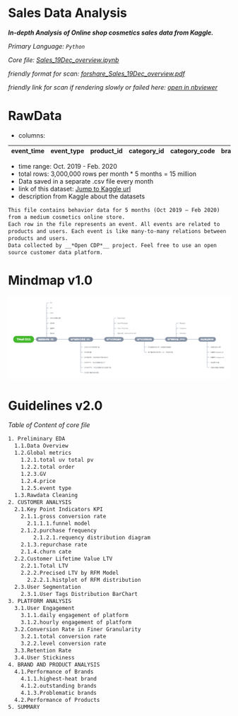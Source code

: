 # Sales Data Analysis
**_In-depth Analysis of Online shop cosmetics sales data from Kaggle._**

_Primary Language: `Python`_

_Core file: [Sales_19Dec_overview.ipynb](Sales_19Dec_overview.ipynb)_

_friendly format for scan: [forshare_Sales_19Dec_overview.pdf](forvisit/forshare_Sales_19Dec_overview.pdf)_

_friendly link for scan if rendering slowly or failed here: [open in nbviewer](https://nbviewer.org/github/DingBangBang/Portfolio/blob/main/Portfolio1_sales_EDA/Sales_19Dec_overview.ipynb)_


# RawData
- columns:

|  event_time | event_type | product_id | category_id | category_code | brand | price | user_id | user_session |
| --- | --- | --- | --- | --- | --- | --- | --- | --- |
- time range: Oct. 2019 - Feb. 2020
- total rows: 3,000,000 rows per month * 5 months = 15 million
- Data saved in a separate .csv file every month
- link of this dataset: [Jump to Kaggle url](https://www.kaggle.com/datasets/mkechinov/ecommerce-events-history-in-cosmetics-shop/data)
- description from Kaggle about the datasets
```
This file contains behavior data for 5 months (Oct 2019 – Feb 2020) from a medium cosmetics online store.
Each row in the file represents an event. All events are related to products and users. Each event is like many-to-many relations between products and users.
Data collected by __*Open CDP*__ project. Feel free to use an open source customer data platform.
```

# Mindmap v1.0
![mindmap](mindmap_beta.png)

# Guidelines v2.0
_Table of Content of core file_
```
1. Preliminary EDA
  1.1.Data Overview
  1.2.Global metrics
    1.2.1.total uv total pv
    1.2.2.total order
    1.2.3.GV
    1.2.4.price
    1.2.5.event type
  1.3.Rawdata Cleaning
2. CUSTOMER ANALYSIS
  2.1.Key Point Indicators KPI
    2.1.1.gross conversion rate
      2.1.1.1.funnel model
    2.1.2.purchase frequency
        2.1.2.1.requency distribution diagram
    2.1.3.repurchase rate
    2.1.4.churn cate
  2.2.Customer Lifetime Value LTV
    2.2.1.Total LTV
    2.2.2.Precised LTV by RFM Model
      2.2.2.1.histplot of RFM distribution
  2.3.User Segmentation
    2.3.1.User Tags Distribution BarChart
3. PLATFORM ANALYSIS
  3.1.User Engagement
    3.1.1.daily engagement of platform
    3.1.2.hourly engagement of platform
  3.2.Conversion Rate in Finer Granularity
    3.2.1.total conversion rate
    3.2.2.level conversion rate
  3.3.Retention Rate
  3.4.User Stickiness
4. BRAND AND PRODUCT ANALYSIS
  4.1.Performance of Brands
    4.1.1.highest-heat brand
    4.1.2.outstanding brands
    4.1.3.Problematic brands
  4.2.Performance of Products
5. SUMMARY
```
